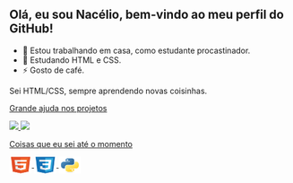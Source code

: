 ## Olá, eu sou Nacélio, bem-vindo ao meu perfil do GitHub!

- 🔭 Estou trabalhando em casa, como estudante procastinador.
- 🌱 Estudando HTML e CSS.
- ⚡ Gosto de café.

Sei HTML/CSS, sempre aprendendo novas coisinhas. 

<a href="https://github.com/1LC7" target="_blank" >Grande ajuda nos projetos</a>

<div>
  <a href="https://github.com/onacelio">
  <img height="180em" src="https://github-readme-stats.vercel.app/api?username=onacelio&show_icons=true&theme=dark&include_all_commits=true&count_private=true"/>
  <img height="180em" src="https://github-readme-stats.vercel.app/api/top-langs/?username=onacelio&layout=compact&langs_count=7&theme=dark"/>
</div>

Coisas que eu sei até o momento
  
<div>
  <img align="center" alt="Rafa-HTML" height="30" width="40" src="https://raw.githubusercontent.com/devicons/devicon/master/icons/html5/html5-original.svg">
  <img align="center" alt="Rafa-CSS" height="30" width="40" src="https://raw.githubusercontent.com/devicons/devicon/master/icons/css3/css3-original.svg">
  <img align="center" alt="Rafa-Python" height="30" width="40" src="https://raw.githubusercontent.com/devicons/devicon/master/icons/python/python-original.svg">
</div>
